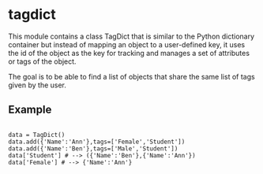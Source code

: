 tagdict
=======
This module contains a class TagDict that is similar to the Python 
dictionary container but instead of mapping an object to a user-defined 
key, it uses the id of the object as the key for tracking and manages 
a set of attributes or tags of the object.

The goal is to be able to find a list of objects that share the same 
list of tags given by the user.

Example
-------
<pre>
<code class="python">
data = TagDict()
data.add({'Name':'Ann'},tags=['Female','Student'])
data.add({'Name':'Ben'},tags=['Male','Student'])
data['Student'] # --> ({'Name':'Ben'},{'Name':'Ann'})
data['Female'] # --> {'Name':'Ann'}
</code>
</pre>
